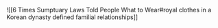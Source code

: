 ![[6 Times Sumptuary Laws Told People What to Wear#royal clothes in a Korean dynasty defined familial relationships]]